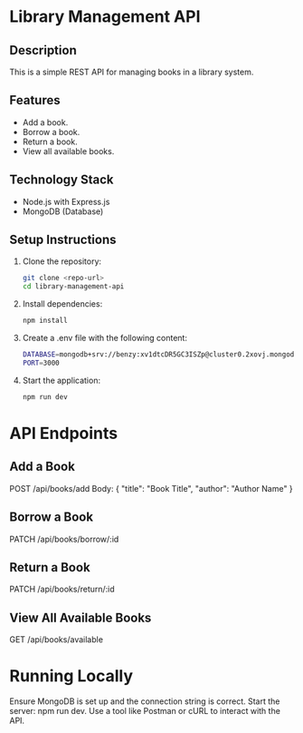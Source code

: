 # Library Management API

## Description
This is a simple REST API for managing books in a library system.

## Features
- Add a book.
- Borrow a book.
- Return a book.
- View all available books.

## Technology Stack
- Node.js with Express.js
- MongoDB (Database)

## Setup Instructions
1. Clone the repository:
   ```bash
   git clone <repo-url>
   cd library-management-api

2. Install dependencies:
   ```bash
   npm install
   
3. Create a .env file with the following content:
   ```bash
   DATABASE=mongodb+srv://benzy:xv1dtcDR5GC3ISZp@cluster0.2xovj.mongodb.net/Library_DB?retryWrites=true&w=majority
   PORT=3000

4. Start the application:
   ```bash
   npm run dev

# API Endpoints
## Add a Book
POST /api/books/add
Body:
   {
      "title": "Book Title",
       "author": "Author Name"
   }


## Borrow a Book
PATCH /api/books/borrow/:id

## Return a Book
PATCH /api/books/return/:id

## View All Available Books
GET /api/books/available

# Running Locally
Ensure MongoDB is set up and the connection string is correct.
Start the server: npm run dev.
Use a tool like Postman or cURL to interact with the API.
